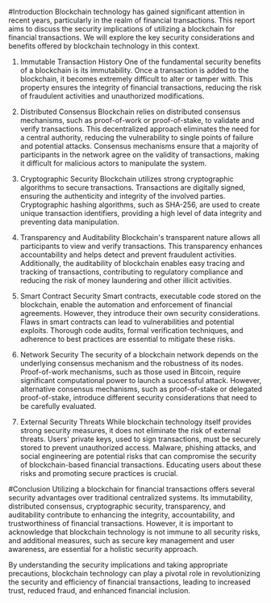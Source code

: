 #Introduction
Blockchain technology has gained significant attention in recent years, particularly in the realm of financial transactions. This report aims to discuss the security implications of utilizing a blockchain for financial transactions. We will explore the key security considerations and benefits offered by blockchain technology in this context.

1. Immutable Transaction History
One of the fundamental security benefits of a blockchain is its immutability. Once a transaction is added to the blockchain, it becomes extremely difficult to alter or tamper with. This property ensures the integrity of financial transactions, reducing the risk of fraudulent activities and unauthorized modifications.

2. Distributed Consensus
Blockchain relies on distributed consensus mechanisms, such as proof-of-work or proof-of-stake, to validate and verify transactions. This decentralized approach eliminates the need for a central authority, reducing the vulnerability to single points of failure and potential attacks. Consensus mechanisms ensure that a majority of participants in the network agree on the validity of transactions, making it difficult for malicious actors to manipulate the system.

3. Cryptographic Security
Blockchain utilizes strong cryptographic algorithms to secure transactions. Transactions are digitally signed, ensuring the authenticity and integrity of the involved parties. Cryptographic hashing algorithms, such as SHA-256, are used to create unique transaction identifiers, providing a high level of data integrity and preventing data manipulation.

4. Transparency and Auditability
Blockchain's transparent nature allows all participants to view and verify transactions. This transparency enhances accountability and helps detect and prevent fraudulent activities. Additionally, the auditability of blockchain enables easy tracing and tracking of transactions, contributing to regulatory compliance and reducing the risk of money laundering and other illicit activities.

5. Smart Contract Security
Smart contracts, executable code stored on the blockchain, enable the automation and enforcement of financial agreements. However, they introduce their own security considerations. Flaws in smart contracts can lead to vulnerabilities and potential exploits. Thorough code audits, formal verification techniques, and adherence to best practices are essential to mitigate these risks.

6. Network Security
The security of a blockchain network depends on the underlying consensus mechanism and the robustness of its nodes. Proof-of-work mechanisms, such as those used in Bitcoin, require significant computational power to launch a successful attack. However, alternative consensus mechanisms, such as proof-of-stake or delegated proof-of-stake, introduce different security considerations that need to be carefully evaluated.

7. External Security Threats
While blockchain technology itself provides strong security measures, it does not eliminate the risk of external threats. Users' private keys, used to sign transactions, must be securely stored to prevent unauthorized access. Malware, phishing attacks, and social engineering are potential risks that can compromise the security of blockchain-based financial transactions. Educating users about these risks and promoting secure practices is crucial.

#Conclusion
Utilizing a blockchain for financial transactions offers several security advantages over traditional centralized systems. Its immutability, distributed consensus, cryptographic security, transparency, and auditability contribute to enhancing the integrity, accountability, and trustworthiness of financial transactions. However, it is important to acknowledge that blockchain technology is not immune to all security risks, and additional measures, such as secure key management and user awareness, are essential for a holistic security approach.

By understanding the security implications and taking appropriate precautions, blockchain technology can play a pivotal role in revolutionizing the security and efficiency of financial transactions, leading to increased trust, reduced fraud, and enhanced financial inclusion.

